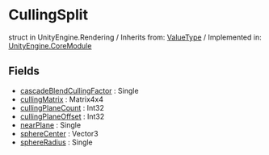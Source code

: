 # CullingSplit
struct in UnityEngine.Rendering
 / Inherits from: <a href="https://docs.unity3d.com/6000.0/Documentation/ScriptReference/ValueType.html">ValueType</a> / Implemented in: <a href="https://docs.unity3d.com/6000.0/Documentation/ScriptReference/UnityEngine.CoreModule.html">UnityEngine.CoreModule</a>
## Fields
- <a href="https://docs.unity3d.com/6000.0/Documentation/ScriptReference/CullingSplit-cascadeBlendCullingFactor.html">cascadeBlendCullingFactor</a> : Single
- <a href="https://docs.unity3d.com/6000.0/Documentation/ScriptReference/CullingSplit-cullingMatrix.html">cullingMatrix</a> : Matrix4x4
- <a href="https://docs.unity3d.com/6000.0/Documentation/ScriptReference/CullingSplit-cullingPlaneCount.html">cullingPlaneCount</a> : Int32
- <a href="https://docs.unity3d.com/6000.0/Documentation/ScriptReference/CullingSplit-cullingPlaneOffset.html">cullingPlaneOffset</a> : Int32
- <a href="https://docs.unity3d.com/6000.0/Documentation/ScriptReference/CullingSplit-nearPlane.html">nearPlane</a> : Single
- <a href="https://docs.unity3d.com/6000.0/Documentation/ScriptReference/CullingSplit-sphereCenter.html">sphereCenter</a> : Vector3
- <a href="https://docs.unity3d.com/6000.0/Documentation/ScriptReference/CullingSplit-sphereRadius.html">sphereRadius</a> : Single
